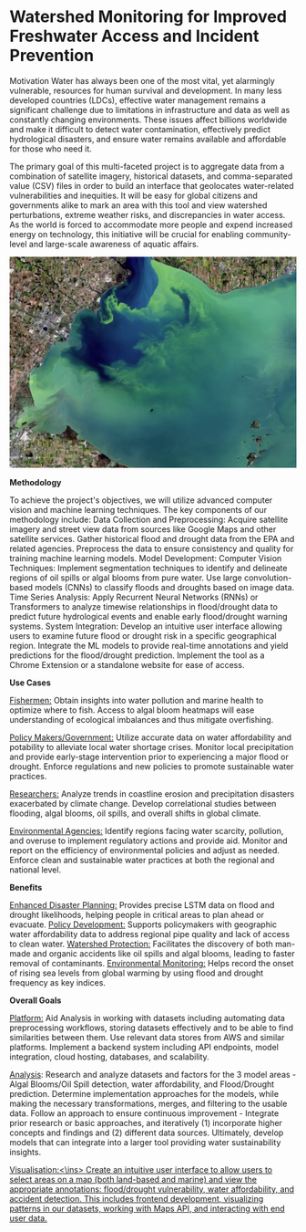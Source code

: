 # Watershed Monitoring for Improved Freshwater Access and Incident Prevention
Motivation
Water has always been one of the most vital, yet alarmingly vulnerable, resources for human survival and development. In many less developed countries (LDCs), effective water management remains a significant challenge due to limitations in infrastructure and data as well as constantly changing environments. These issues affect billions worldwide and make it difficult to detect water contamination, effectively predict hydrological disasters, and ensure water remains available and affordable for those who need it.

The primary goal of this multi-faceted project is to aggregate data from a combination of satellite imagery, historical datasets, and comma-separated value (CSV) files in order to build an interface that geolocates water-related vulnerabilities and inequities. It will be easy for global citizens and governments alike to mark an area with this tool and view watershed perturbations, extreme weather risks, and discrepancies in water access. As the world is forced to accommodate more people and expend increased energy on technology, this initiative will be crucial for enabling community-level and large-scale awareness of aquatic affairs.

<p align="center">
  <img src="images/Algal-Bloom.png" alt="Aerial view of massive algal bloom" width="600">
</p>


**Methodology**

To achieve the project's objectives, we will utilize advanced computer vision and machine learning techniques. The key components of our methodology include:
Data Collection and Preprocessing:
Acquire satellite imagery and street view data from sources like Google Maps and other satellite services.
Gather historical flood and drought data from the EPA and related agencies.
Preprocess the data to ensure consistency and quality for training machine learning models.
Model Development:
Computer Vision Techniques:
Implement segmentation techniques to identify and delineate regions of oil spills or algal blooms from pure water.
Use large convolution-based models (CNNs) to classify floods and droughts based on image data.
Time Series Analysis:
Apply Recurrent Neural Networks (RNNs) or Transformers to analyze timewise relationships in flood/drought data to predict future hydrological events and enable early flood/drought warning systems.
System Integration:
Develop an intuitive user interface allowing users to examine future flood or drought risk in a specific geographical region.
Integrate the ML models to provide real-time annotations and yield predictions for the flood/drought prediction.
Implement the tool as a Chrome Extension or a standalone website for ease of access.


**Use Cases**

<ins>Fishermen:</ins>
Obtain insights into water pollution and marine health to optimize where to fish.
Access to algal bloom heatmaps will ease understanding of ecological imbalances and thus mitigate overfishing.

<ins>Policy Makers/Government:</ins>
Utilize accurate data on water affordability and potability to alleviate local water shortage crises.
Monitor local precipitation and provide early-stage intervention prior to experiencing a major flood or drought.
Enforce regulations and new policies to promote sustainable water practices.

<ins>Researchers:</ins>
Analyze trends in coastline erosion and precipitation disasters exacerbated by climate change.
Develop correlational studies between flooding, algal blooms, oil spills, and overall shifts in global climate.

<ins>Environmental Agencies:</ins>
Identify regions facing water scarcity, pollution, and overuse to implement regulatory actions and provide aid.
Monitor and report on the efficiency of environmental policies and adjust as needed.
Enforce clean and sustainable water practices at both the regional and national level.

**Benefits**

<ins>Enhanced Disaster Planning:</ins> Provides precise LSTM data on flood and drought likelihoods, helping people in critical areas to plan ahead or evacuate.
<ins>Policy Development:</ins> Supports policymakers with geographic water affordability data to address regional pipe quality and lack of access to clean water.
<ins>Watershed Protection:</ins> Facilitates the discovery of both man-made and organic accidents like oil spills and algal blooms, leading to faster removal of contaminants.
<ins>Environmental Monitoring:</ins> Helps record the onset of rising sea levels from global warming by using flood and drought frequency as key indices.

**Overall Goals**

<ins>Platform:</ins> Aid Analysis in working with datasets including automating data preprocessing workflows, storing datasets effectively and to be able to find similarities between them. Use relevant data stores from AWS and similar platforms. Implement a backend system including API endpoints, model integration, cloud hosting, databases, and scalability.

<ins>Analysis</ins>: Research and analyze datasets and factors for the 3 model areas - Algal Blooms/Oil Spill detection, water affordability, and Flood/Drought prediction. Determine implementation approaches for the models, while making the necessary transformations, merges, and filtering to the usable data. Follow an approach to ensure continuous improvement - Integrate prior research or basic approaches, and iteratively (1) incorporate higher concepts and findings and (2) different data sources. Ultimately, develop models that can integrate into a larger tool providing water sustainability insights.

<ins>Visualisation:<\ins> Create an intuitive user interface to allow users to select areas on a map (both land-based and marine) and view the appropriate annotations: flood/drought vulnerability, water affordability, and accident detection. This includes frontend development, visualizing patterns in our datasets, working with Maps API, and interacting with end user data.
